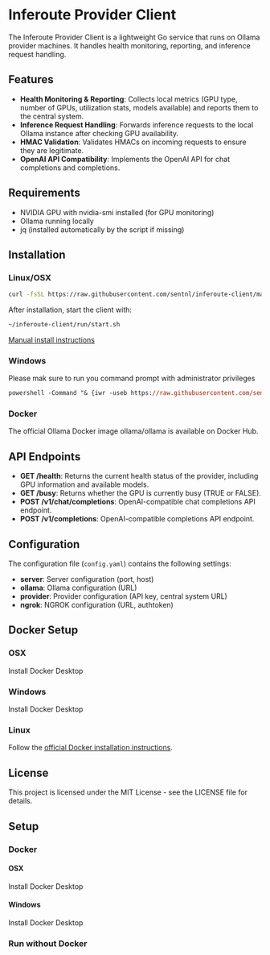 # Inferoute Provider Client

The Inferoute Provider Client is a lightweight Go service that runs on Ollama provider machines. It handles health monitoring, reporting, and inference request handling.

## Features

- **Health Monitoring & Reporting**: Collects local metrics (GPU type, number of GPUs, utilization stats, models available) and reports them to the central system.
- **Inference Request Handling**: Forwards inference requests to the local Ollama instance after checking GPU availability.
- **HMAC Validation**: Validates HMACs on incoming requests to ensure they are legitimate.
- **OpenAI API Compatibility**: Implements the OpenAI API for chat completions and completions.

## Requirements

- NVIDIA GPU with nvidia-smi installed (for GPU monitoring)
- Ollama running locally
- jq (installed automatically by the script if missing)

## Installation

### Linux/OSX

```bash
curl -fsSL https://raw.githubusercontent.com/sentnl/inferoute-client/main/scripts/install.sh | bash
```

After installation, start the client with:
```bash
~/inferoute-client/run/start.sh
```
[Manual install instructions](https://github.com/inferoute/inferoute-client/blob/main/docs/linux.md)

### Windows

Please mak sure to run you command prompt with administrator privileges

```ps
powershell -Command "& {iwr -useb https://raw.githubusercontent.com/sentnl/inferoute-client/main/scripts/windows-install.bat -OutFile windows-install.bat}" && windows-install.bat
```

### Docker

The official Ollama Docker image ollama/ollama is available on Docker Hub.



## API Endpoints

- **GET /health**: Returns the current health status of the provider, including GPU information and available models.
- **GET /busy**: Returns whether the GPU is currently busy (TRUE or FALSE).
- **POST /v1/chat/completions**: OpenAI-compatible chat completions API endpoint.
- **POST /v1/completions**: OpenAI-compatible completions API endpoint.

## Configuration

The configuration file (`config.yaml`) contains the following settings:

- **server**: Server configuration (port, host)
- **ollama**: Ollama configuration (URL)
- **provider**: Provider configuration (API key, central system URL)
- **ngrok**: NGROK configuration (URL, authtoken)

## Docker Setup

### OSX

Install Docker Desktop

### Windows 

Install Docker Desktop

### Linux

Follow the [official Docker installation instructions](https://docs.docker.com/engine/install/).

## License

This project is licensed under the MIT License - see the LICENSE file for details. 



## Setup 

### Docker 

#### OSX

Install Docker Desktop

#### Windows 

Install Docker Desktop 



### Run without Docker
